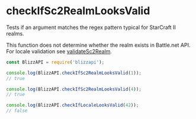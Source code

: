 # checkIfSc2RealmLooksValid

Tests if an argument matches the regex pattern typical for StarCraft II realms.

This function does not determine whether the realm exists in Battle.net API. For locale validation see [validateSc2Realm](/docs/utils/validateSc2Realm.html). 

```js
const BlizzAPI = require('blizzapi');

console.log(BlizzAPI.checkIfSc2RealmLooksValid(1));
// true

console.log(BlizzAPI.checkIfSc2RealmLooksValid(4));
// true

console.log(BlizzAPI.checkIfLocaleLooksValid(42));
// false

```